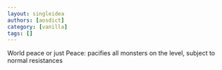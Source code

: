 ```yaml
---
layout: singleidea
authors: [aosdict]
category: [vanilla]
tags: []
---
```

World peace or just Peace: pacifies all monsters on the level, subject to normal resistances
